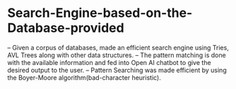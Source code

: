 # Search-Engine-based-on-the-Database-provided
– Given a corpus of databases, made an efficient search engine using Tries, AVL Trees along with other data structures.
– The pattern matching is done with the available information and fed into Open AI chatbot to give the desired output to the user.
– Pattern Searching was made efficient by using the Boyer-Moore algorithm(bad-character heuristic).
